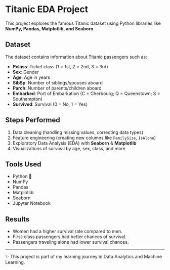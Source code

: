 # Titanic EDA Project

This project explores the famous Titanic dataset using Python libraries like **NumPy, Pandas, Matplotlib, and Seaborn**.

## Dataset
The dataset contains information about Titanic passengers such as:
- **Pclass**: Ticket class (1 = 1st, 2 = 2nd, 3 = 3rd)
- **Sex**: Gender
- **Age**: Age in years
- **SibSp**: Number of siblings/spouses aboard
- **Parch**: Number of parents/children aboard
- **Embarked**: Port of Embarkation (C = Cherbourg; Q = Queenstown; S = Southampton)
- **Survived**: Survival (0 = No, 1 = Yes)

## Steps Performed
1. Data cleaning (handling missing values, correcting data types)
2. Feature engineering (creating new columns like `FamilySize`, `IsAlone`)
3. Exploratory Data Analysis (EDA) with **Seaborn** & **Matplotlib**
4. Visualizations of survival by age, sex, class, and more

## Tools Used
- Python 🐍
- NumPy
- Pandas
- Matplotlib
- Seaborn
- Jupyter Notebook

## Results
- Women had a higher survival rate compared to men.
- First-class passengers had better chances of survival.
- Passengers traveling alone had lower survival chances.

---

✨ This project is part of my learning journey in Data Analytics and Machine Learning.
